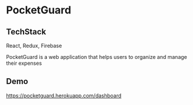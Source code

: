 # PocketGuard

## TechStack
React, Redux, Firebase

PocketGuard is a web application that helps users to organize and manage their expenses

## Demo
https://pocketguard.herokuapp.com/dashboard
